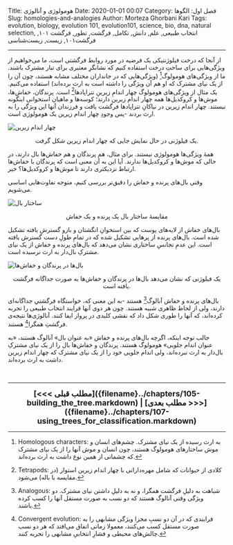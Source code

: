 Title: هومولوژی و آنالوژی
Date: 2020-01-01 00:07
Category: فصل اول: الگوها
Slug: homologies-and-analogies
Author: Morteza Ghorbani Kari
Tags: evolution, biology, evolution 101, evolution101, science, bio, dna, natural selection, انتخاب طبیعی, علم, دانش, تکامل, فرگشت, تطور, فرگشت ۱۰۱, فرگشت۱۰۱, زیست, زیست‌شناسی

------
از آنجا که درخت فیلوژنتیکی یک فرضیه در مورد روابط فرگشتی است، ما می‌خواهیم از ویژگی‌هایی برای ساختِ درخت استفاده کنیم که نشانگرِ معتبری برای تبار مشترک باشند. ما از ویژگی‌های هومولوگ[^۱] (ویژگی‌هایی که در جانداران مختلف مشابه هستند، چون آن را از یک نیای مشترک که او هم آن ویژگی را داشته است به ارث برده‌اند) استفاده می‌کنیم. یک مثال از ویژگی‌های هومولوگ چهار اندامِ زیرینِ تتراپادها[^۲] است. پرندگان، خفاش‌ها، موش‌ها و کروکدیل‌ها همه چهار اندام زیرین دارند؛ کوسه‌ها و ماهیان استخوانی اینگونه نیستند. چهار اندام زیرین در نیاکانِ تتراپادها فرگشت یافت و فرزندان آنها این ویژگی را به ارث بردند -پس وجودِ چهار اندام زیرین یک هومولوژی است.

![چهار اندام زیرین]({static}/images/9-1.gif)
<center>یک فیلوژنی در حال نمایش جایی که چهار اندام زیرین شکل گرفت.</center>

همهٔ ویژگی‌ها هومولوژی نیستند. برای مثال، هم پرندگان و هم خفاش‌ها بال دارند، در حالی که موش‌ها و کروکدیل‌ها ندارند. آیا این به آن معنی است که پرندگان با خفاش‌ها ارتباط نزدیکتری دارند تا موش‌ها و کروکدیل‌ها؟ خیر.

وقتی بال‌های پرنده و خفاش را دقیق‌تر بررسی کنیم، متوجه تفاوت‌هایی اساسی می‌شویم.

![ساختار بال]({static}/images/9-2.gif)
<center>مقایسهٔ ساختار بال یک پرنده و یک خفاش</center>

بال‌های خفاش از لایه‌های پوست که بین استخوانِ انگشتان و بازو گسترش یافته تشکیل شده است. بال‌های پرنده از پرهایی تشکیل شده که در تمامِ طولِ دست گسترش یافته است. این عدمِ تجانسِ ساختاری نشان می‌دهد که بال‌های پرنده و خفاش از یک نیای مشترکِ بال‌دار به ارث نرسیده است.

![بال‌ها در پرندگان و خفاش‌ها]({static}/images/9-3.gif)
<center>یک فیلوژنی که نشان می‌دهد بال‌ها در پرندگان و خفاش‌ها به صورت جداگانه فرگشت یافته است.</center>

بال‌های پرنده و خفاش آنالوگ[^۳] هستند -به این معنی که، خواستگاه فرگشتیِ جداگانه‌ای دارند، ولی از لحاظ ظاهری شبیه هستند. چون هر دوی آنها فرایند انتخاب طبیعی را تجربه کرده‌اند، که آنها را طوری شکل داد که نقشی کلیدی در پرواز ایفا کنند. آنالوژی‌ها نتیجه‌ی فرگشتِ همگرا[^۴] هستند.

جالب توجه اینکه، اگرچه بال‌های پرنده و خفاش «به عنوان بال» آنالوگ هستند، «به عنوان اندام جلویی» هومولوگ هستند. پرندگان و خفاش‌ها بال را از یک نیای مشترکِ بال‌دار به ارث نبرده‌اند، ولی اندام جلویی خود را از یک نیای مشترک که چهار اندام زیرین داشت به ارث برده‌اند.

<br>

[^۱]: Homologous characters: به ارث رسیده از یک نیای مشترک. چشم‌های انسان و موش ساختارهای هومولوگ هستند، چون انسان و موش آنها را از یک نیای مشترک که چشمانی از همین نوع داشت به ارث برده‌اند.
[^۲]: Tetrapods: کلادی از حیوانات که شامل مهره‌دارانی با چهار اندام زیرین استوار (در مقایسه با باله) می‌شود.
[^۳]: Analogous: شباهت به دلیلِ فرگشت همگرا، و نه به دلیلِ داشتن نیای مشترک. دو ویژگی وقتی آنالوگ هستند که دو نسب به صورت مستقل آنها را کسب کرده باشند.
[^۴]: Convergent evolution: فرایندی که در آن دو نسبِ مجزا ویژگی مشابهی را به صورت مستقل کسب می‌کنند، معمولا زمانی اتفاق می‌افتد که هر دو نسب چالش‌های محیطی و فشارِ انتخابیِ مشابهی را تجربه کنند.

------
<center>
    <font size="4">
        <b>
            [<<< مطلب قبلی]({filename}../chapters/105-building_the_tree.markdown) | [مطلب بعدی >>>]({filename}../chapters/107-using_trees_for_classification.markdown) 
        </b>
    </font>
</center>
